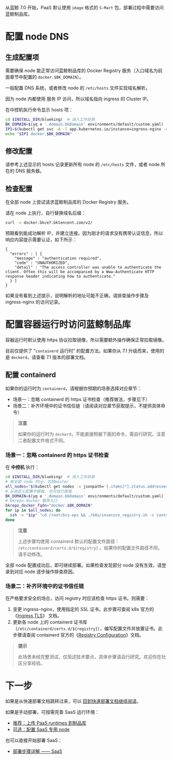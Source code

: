 从蓝鲸 7.0 开始，PaaS 默认使用 `image` 格式的 `S-Mart` 包，部署过程中需要访问蓝鲸制品库。

# 配置 node DNS
## 生成配置项
需要确保 node 能正常访问蓝鲸制品库的 Docker Registry 服务（入口域名为前面章节中配置的 `docker.$BK_DOMAIN`）。

一般配置 DNS 系统，或者修改 node 的 `/etc/hosts` 文件实现域名解析。

因为 node 内都使用 服务 IP 访问，所以域名指向 ingress 的 Cluster IP。

在中控机执行命令显示 hosts 项：
``` bash
cd $INSTALL_DIR/blueking/  # 进入工作目录
BK_DOMAIN=$(yq e '.domain.bkDomain' environments/default/custom.yaml)  # 从自定义配置中提取, 也可自行赋值
IP1=$(kubectl get svc -A -l app.kubernetes.io/instance=ingress-nginx -o jsonpath='{.items[0].spec.clusterIP}')
echo "$IP1 docker.$BK_DOMAIN"
```

## 修改配置
请参考上述显示的 hosts 记录更新所有 node 的 `/etc/hosts` 文件，或者 node 所在的 DNS 服务器。

## 检查配置
在全部 node 上尝试请求蓝鲸制品库的 Docker Registry 服务。

请在 node 上执行，自行替换域名后缀：
``` bash
curl -v docker.bkce7.bktencent.com/v2/
```

预期看到能成功解析 IP，并建立连接。因为刚才的请求没有携带认证信息，所以响应内容提示需要认证，如下所示：
``` plain
{
  "errors" : [ {
    "message" : "authentication required",
    "code" : "UNAUTHORIZED",
    "detail" : "The access controller was unable to authenticate the client. Often this will be accompanied by a Www-Authenticate HTTP response header indicating how to authenticate."
  } ]
}
```
如果没有看到上述提示，说明解析的地址可能不正确，请排查操作步骤及 ingress-nginx 的访问记录。

# 配置容器运行时访问蓝鲸制品库
容器运行时默认使用 https 协议拉取镜像，所以需要额外操作确保正常拉取镜像。

目前仅提供了 “`containerd` 运行时” 的配置方法。如果你从 7.1 升级而来，使用的是 `dockerd`，请查看 7.1 版本的部署文档。

## 配置 containerd
如果你的运行时为 `containerd`，请根据你预期的场景选择对应章节：
* 场景一：忽略 containerd 的 https 证书检查（推荐做法，步骤见下）
* 场景二：补齐环境中的证书信任链（请阅读对应章节获取提示，不提供具体命令）

>**注意**
>
>如果你的运行时为 `dockerd`，不能直接照搬下面的命令，需自行研究。注意二者配置文件格式不同。

### 场景一：忽略 containerd 的 https 证书检查

在 **中控机** 执行：
``` bash
cd $INSTALL_DIR/blueking/  # 进入工作目录
# 取全部 node 的ip，包括master
all_nodes="$(kubectl get nodes -o jsonpath='{.items[*].status.addresses[?(@.type=="InternalIP")].address}')"
# 从自定义配置中提取, 也可自行赋值
BK_DOMAIN=$(yq e '.domain.bkDomain' environments/default/custom.yaml) 
# bkrepo-docker 服务入口
bkrepo_docker_fqdn="docker.$BK_DOMAIN"
for ip in $all_nodes; do
  ssh -n "$ip" "cd /root/bcs-ops && ./k8s/insecure_registry.sh -c containerd -a $bkrepo_docker_fqdn"
done
```
>**注意**
>
>上述步骤均使用 containerd 默认的配置文件路径： `/etc/containerd/certs.d/${registry}` 。如果你的配置文件路径不同，请手动修改。


全部 node 配置成功后，即可继续部署。如果检查发现部分 node 没有生效，请登录到对应 node 逐步操作排查原因。

### 场景二：补齐环境中的证书信任链
在严格要求安全的场合，访问 registry 时应该检查 https 证书。则需要：
1. 变更 ingress-nginx，使用指定的 SSL 证书。此步骤可查阅 k8s 官方的《[Ingress TLS](/etc/containerd/certs.d/${registry})》 文档。
2. 更新各 node 上的 containerd 证书库（`/etc/containerd/certs.d/${registry}`），编写配置文件并放置证书。此步骤请查阅 containerd 官方的《[Registry Configuration](https://github.com/containerd/containerd/blob/main/docs/hosts.md)》文档。

>**提示**
>
>此场景未经完整测试，仅简述技术要点，具体步骤请自行研究。欢迎你在社区分享经验。


<a id="next" name="next"></a>

# 下一步
如果是从快速部署文档跳转过来，可以 [回到快速部署文档继续阅读](install-bkce.md#k8s-node-cri-insecure-registries)。

如果是手动部署，可按需完善 SaaS 运行环境：
* [推荐：上传 PaaS runtimes 到制品库](paas-upload-runtimes.md)
* [可选：配置 SaaS 专用 node](saas-dedicated-node.md)

也可以直接开始部署 SaaS：
* [部署步骤详解 —— SaaS](manual-install-saas.md)

